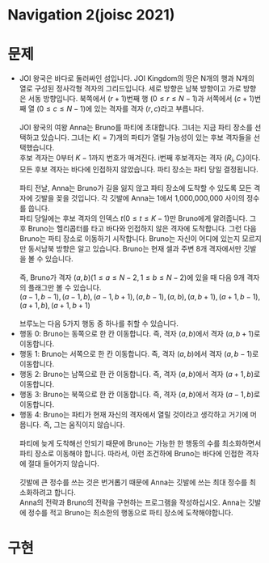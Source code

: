# Navigation 2(joisc 2021)
# 문제
+ JOI 왕국은 바다로 둘러싸인 섬입니다. JOI Kingdom의 땅은 N개의 행과 N개의 열로 구성된 정사각형 격자의 그리드입니다. 세로 방향은 남북 방향이고 가로 방향은 서동 방향입니다.
북쪽에서 $(r + 1)$번째 행 $(0 ≤ r ≤ N − 1)$과 서쪽에서 $(c + 1)$번째 열 $(0 ≤ c ≤ N − 1)$에 있는 격자를 격자 $( r, c)$라고 부릅니다.      
<br/> JOI 왕국의 여왕 Anna는 Bruno를 파티에 초대합니다. 그녀는 지금 파티 장소를 선택하고 있습니다. 그녀는 $K(=7)$개의 파티가 열릴 가능성이 있는 후보 격자들을 선택했습니다.      
후보 격자는 0부터 $K-1$까지 번호가 매겨진다. i번째 후보격자는 격자 $(R_i, C_i)$이다. 모든 후보 격자는 바다에 인접하지 않았습니다.
파티 장소는 파티 당일 결정됩니다.      
<br/>파티 전날, Anna는 Bruno가 길을 잃지 않고 파티 장소에 도착할 수 있도록 모든 격자에 깃발을 꽂을 것입니다. 각 깃발에 Anna는 1에서 1,000,000,000 사이의 정수를 씁니다.      
파티 당일에는 후보 격자의 인덱스 $t(0 ≤ t ≤ K − 1)$만 Bruno에게 알려줍니다. 그 후 Bruno는 헬리콥터를 타고 바다와 인접하지 않은 격자에 도착합니다. 그런 다음 Bruno는 파티 장소로 이동하기 시작합니다.
Bruno는 자신이 어디에 있는지 모르지만 동서남북 방향은 알고 있습니다. Bruno는 현재 셀과 주변 8개 격자에서만 깃발을 볼 수 있습니다.       
<br/> 즉, Bruno가 격자 $(a, b)(1 ≤ a ≤ N − 2, 1 ≤ b ≤ N − 2)$에 있을 때 다음 9개 격자의 플래그만 볼 수 있습니다.      
 $(a - 1, b - 1), (a - 1, b), (a - 1, b + 1), (a, b - 1), (a, b), (a, b + 1), (a + 1, b - 1), (a + 1, b), (a + 1, b + 1)$      
<br/> 브루노는 다음 5가지 행동 중 하나를 취할 수 있습니다.      
+ 행동 0: Bruno는 동쪽으로 한 칸 이동합니다. 즉, 격자 $(a, b)$에서 격자 $(a, b + 1)$로 이동합니다.   
+ 행동 1: Bruno는 서쪽으로 한 칸 이동합니다. 즉, 격자 $(a, b)$에서 격자 $(a, b − 1)$로 이동합니다.   
+ 행동 2: Bruno는 남쪽으로 한 칸 이동합니다. 즉, 격자 $(a, b)$에서 격자 $(a + 1, b)$로 이동합니다.   
+ 행동 3: Bruno는 북쪽으로 한 칸 이동합니다. 즉, 격자 $(a, b)$에서 격자 $(a − 1, b)$로 이동합니다.   
+ 행동 4: Bruno는 파티가 현재 자신의 격자에서 열릴 것이라고 생각하고 거기에 머뭅니다. 즉, 그는 움직이지 않습니다.   
<br/> 파티에 늦게 도착해선 안되기 때문에 Bruno는 가능한 한 행동의 수를 최소화하면서 파티 장소로 이동해야 합니다. 따라서, 이런 조건하에 Bruno는 바다에
인접한 격자에 절대 들어가지 않습니다.   
<br/> 깃발에 큰 정수를 쓰는 것은 번거롭기 때문에 Anna는 깃발에 쓰는 최대 정수를 최소화하려고 합니다.
<br/> Anna의 전략과 Bruno의 전략을 구현하는 프로그램을 작성하십시오. Anna는 깃발에 정수를 적고 Bruno는 최소한의 행동으로 파티 장소에 도착해야합니다.
# 구현
